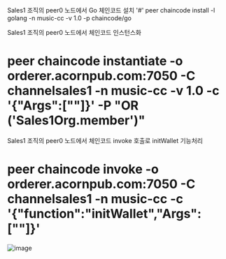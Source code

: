

Sales1 조직의 peer0 노드에서 Go 체인코드 설치
'#' peer chaincode install -l golang -n music-cc -v 1.0 -p chaincode/go

Sales1 조직의 peer0 노드에서 체인코드 인스턴스화
#  peer chaincode instantiate -o orderer.acornpub.com:7050 -C channelsales1 -n music-cc -v 1.0 -c '{"Args":[""]}' -P "OR ('Sales1Org.member')"

Sales1 조직의 peer0 노드에서 체인코드 invoke 호출로 initWallet 기능처리
#  peer chaincode invoke -o orderer.acornpub.com:7050 -C channelsales1 -n music-cc -c '{"function":"initWallet","Args":[""]}'

![image](https://user-images.githubusercontent.com/73014464/140737619-a05843ac-5a66-4136-bb50-95aa559f3c84.png)






